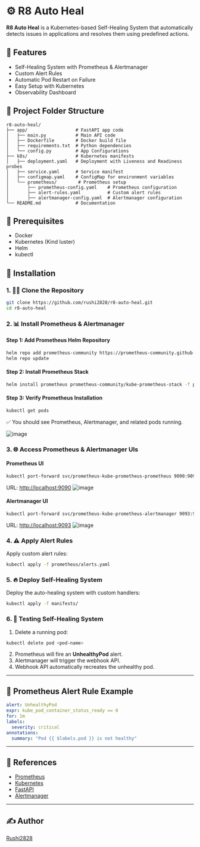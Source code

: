 # ⚙️ R8 Auto Heal 

**R8 Auto Heal** is a Kubernetes-based Self-Healing System that automatically detects issues in applications and resolves them using predefined actions.

## 🌟 Features
- Self-Healing System with Prometheus & Alertmanager
- Custom Alert Rules
- Automatic Pod Restart on Failure
- Easy Setup with Kubernetes
- Observability Dashboard

## 📁 Project Folder Structure
```
r8-auto-heal/
├── app/                  # FastAPI app code
│   ├── main.py           # Main API code
│   ├── Dockerfile        # Docker build file
│   ├── requirements.txt  # Python dependencies
│   └── config.py         # App Configurations
├── k8s/                  # Kubernetes manifests
│   ├── deployment.yaml   # Deployment with Liveness and Readiness probes
│   ├── service.yaml      # Service manifest
│   ├── configmap.yaml    # ConfigMap for environment variables
│   └── prometheus/        # Prometheus setup
│       ├── prometheus-config.yaml    # Prometheus configuration
│       ├── alert-rules.yaml          # Custom alert rules
│       ├── alertmanager-config.yaml  # Alertmanager configuration
└── README.md             # Documentation
```

## 🔑 Prerequisites 
- Docker 
- Kubernetes (Kind luster)
- Helm
- kubectl

## 🚀 Installation

### 1. 🧑‍💻 Clone the Repository
```bash
git clone https://github.com/rushi2828/r8-auto-heal.git
cd r8-auto-heal
```

### 2. 📊 Install Prometheus & Alertmanager

#### Step 1: Add Prometheus Helm Repository
```bash
helm repo add prometheus-community https://prometheus-community.github.io/helm-charts
helm repo update
```

#### Step 2: Install Prometheus Stack
```bash
helm install prometheus prometheus-community/kube-prometheus-stack -f prometheus/values.yaml
```

#### Step 3: Verify Prometheus Installation
```bash
kubectl get pods
```
✅ You should see Prometheus, Alertmanager, and related pods running.

![image](https://github.com/user-attachments/assets/2294e0ca-e836-4918-b360-597a498637d4)

### 3. 🌐 Access Prometheus & Alertmanager UIs

#### Prometheus UI
```bash
kubectl port-forward svc/prometheus-kube-prometheus-prometheus 9090:9090
```
URL: [http://localhost:9090](http://localhost:9090)
![image](https://github.com/user-attachments/assets/5d63f4ff-819d-4dd3-8fdd-adb984bbb3ee)


#### Alertmanager UI
```bash
kubectl port-forward svc/prometheus-kube-prometheus-alertmanager 9093:9093
```
URL: [http://localhost:9093](http://localhost:9093)
![image](https://github.com/user-attachments/assets/3e0fab42-9887-4c8e-8107-82479cdae36e)


### 4. ⚠️ Apply Alert Rules

Apply custom alert rules:
```bash
kubectl apply -f prometheus/alerts.yaml
```

### 5. 🔥 Deploy Self-Healing System

Deploy the auto-healing system with custom handlers:
```bash
kubectl apply -f manifests/
```

### 6. 🎯 Testing Self-Healing System
1. Delete a running pod:
```bash
kubectl delete pod <pod-name>
```
2. Prometheus will fire an **UnhealthyPod** alert.
3. Alertmanager will trigger the webhook API.
4. Webhook API automatically recreates the unhealthy pod.

---

## 📌 Prometheus Alert Rule Example
```yaml
alert: UnhealthyPod
expr: kube_pod_container_status_ready == 0
for: 1m
labels:
  severity: critical
annotations:
  summary: "Pod {{ $labels.pod }} is not healthy"
```

---

## 🔗 References
- [Prometheus](https://prometheus.io/)
- [Kubernetes](https://kubernetes.io/)
- [FastAPI](https://fastapi.tiangolo.com/)
- [Alertmanager](https://prometheus.io/docs/alerting/latest/alertmanager/)

---

## ✍️ Author
[Rushi2828](https://github.com/rushi2828)

